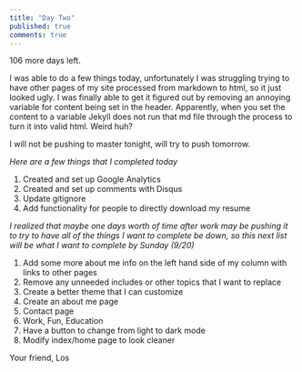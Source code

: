 ```yaml
---
title: "Day Two"
published: true
comments: true
---
```


106 more days left.

I was able to do a few things today, unfortunately I was struggling trying to have other pages of my site processed from 
markdown to html, so it just looked ugly. I was finally able to get it figured out by removing an annoying variable
for content being set in the header. Apparently, when you set the content to a variable Jekyll does not run that md
file through the process to turn it into valid html. Weird huh?

I will not be pushing to master tonight, will try to push tomorrow.

*Here are a few things that I completed today*
1. Created and set up Google Analytics
2. Created and set up comments with Disqus
3. Update gitignore
4. Add functionality for people to directly download my resume

*I realized that maybe one days worth of time after work may be pushing it to try to have all of the things I want to
complete be down, so this next list will be what I want to complete by Sunday (9/20)*
1. Add some more about me info on the left hand side of my column with links to other pages
3. Remove any unneeded includes or other topics that I want to replace
4. Create a better theme that I can customize
5. Create an about me page
6. Contact page
7. Work, Fun, Education
8. Have a button to change from light to dark mode
9. Modify index/home page to look cleaner

Your friend,
Los